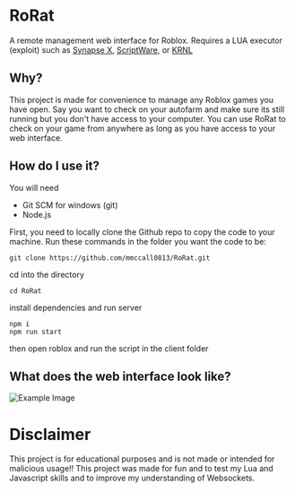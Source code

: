 # RoRat

A remote management web interface for Roblox. Requires a LUA executor (exploit) such as [Synapse X](https://x.synapse.to/), [ScriptWare](https://script-ware.com), or [KRNL](https://krnl.place/)

## Why?

This project is made for convenience to manage any Roblox games you have open.
Say you want to check on your autofarm and make sure its still running but you don't have access to your computer.
You can use RoRat to check on your game from anywhere as long as you have access to your web interface.

## How do I use it?

You will need
  - Git SCM for windows (git)
  - Node.js

First, you need to locally clone the Github repo to copy the code to your machine. Run these commands in the folder you want the code to be:

```
git clone https://github.com/mmccall0813/RoRat.git
```

cd into the directory

```
cd RoRat
```

install dependencies and run server

```
npm i
npm run start
```

then open roblox and run the script in the client folder

## What does the web interface look like?

![Example Image](https://cdn.discordapp.com/attachments/829524445299081286/984761330496073768/unknown.png)

# Disclaimer

This project is for educational purposes and is not made or intended for malicious usage!!
This project was made for fun and to test my Lua and Javascript skills and to improve my understanding of Websockets.
